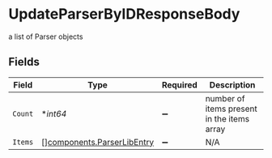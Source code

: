 # UpdateParserByIDResponseBody

a list of Parser objects


## Fields

| Field                                                                    | Type                                                                     | Required                                                                 | Description                                                              |
| ------------------------------------------------------------------------ | ------------------------------------------------------------------------ | ------------------------------------------------------------------------ | ------------------------------------------------------------------------ |
| `Count`                                                                  | **int64*                                                                 | :heavy_minus_sign:                                                       | number of items present in the items array                               |
| `Items`                                                                  | [][components.ParserLibEntry](../../models/components/parserlibentry.md) | :heavy_minus_sign:                                                       | N/A                                                                      |